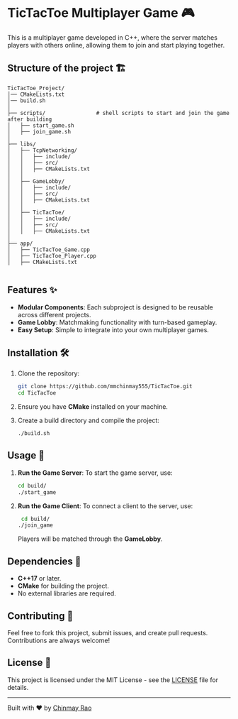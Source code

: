 # TicTacToe Multiplayer Game 🎮

This is a multiplayer game developed in C++, where the server matches players with others online, allowing them to join and start playing together.

## Structure of the project 🏗️ 

```
TicTacToe_Project/
│── CMakeLists.txt
│── build.sh
│
├── scripts/                # shell scripts to start and join the game after building
│   ├── start_game.sh
│   ├── join_game.sh
│
├── libs/
│   ├── TcpNetworking/
│   │   ├── include/
│   │   ├── src/
│   │   ├── CMakeLists.txt
│   │
│   ├── GameLobby/
│   │   ├── include/
│   │   ├── src/
│   │   ├── CMakeLists.txt
│   │
│   ├── TicTacToe/
│   │   ├── include/
│   │   ├── src/
│   │   ├── CMakeLists.txt
│
├── app/
│   ├── TicTacToe_Game.cpp
│   ├── TicTacToe_Player.cpp
│   ├── CMakeLists.txt


```

## Features ✨

- **Modular Components**: Each subproject is designed to be reusable across different projects.
- **Game Lobby**: Matchmaking functionality with turn-based gameplay.
- **Easy Setup**: Simple to integrate into your own multiplayer games.

## Installation 🛠️

1. Clone the repository:
    ```bash
    git clone https://github.com/mmchinmay555/TicTacToe.git
    cd TicTacToe
    ```

2. Ensure you have **CMake** installed on your machine.

3. Create a build directory and compile the project:
    ```bash
    ./build.sh
    ```

## Usage 🚀

1. **Run the Game Server**:
    To start the game server, use:
    ```bash
    cd build/
    ./start_game
    ```

2. **Run the Game Client**:
    To connect a client to the server, use:
    ```bash
     cd build/
    ./join_game
    ```

    Players will be matched through the **GameLobby**.

## Dependencies 🔧

- **C++17** or later.
- **CMake** for building the project.
- No external libraries are required.

## Contributing 🤝

Feel free to fork this project, submit issues, and create pull requests. Contributions are always welcome!

## License 📜

This project is licensed under the MIT License - see the [LICENSE](LICENSE) file for details.

---

Built with ❤️ by [Chinmay Rao](https://github.com/mmchinmay555)


